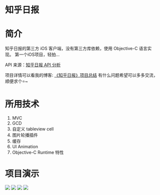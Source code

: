 # 知乎日报

# 简介

知乎日报的第三方 iOS 客户端，没有第三方库依赖，使用 Objective-C 语言实现。
第一个iOS项目，轻拍...

API 来源：[知乎日报 API 分析](https://github.com/izzyleung/ZhihuDailyPurify/wiki/%E7%9F%A5%E4%B9%8E%E6%97%A5%E6%8A%A5-API-%E5%88%86%E6%9E%90)

项目详情可以看我的博客: <a href="https://siegrain.wang/%E5%BC%80%E6%BA%90%E9%A1%B9%E7%9B%AE/zhihudaily-summary/" target="_blank">《知乎日报》项目总结</a>
有什么问题希望可以多多交流，顺便求个⭐️~

# 所用技术

1. MVC
2. GCD
3. 自定义 tableview cell
4. 图片轮播插件
5. 缓存
6. UI Animation
7. Objective-C Runtime 特性

# 项目演示

![](https://github.com/Seanwong933/zhihuDaily/blob/master/Gif/ZhihuDaily_Launch.gif?raw=true) ![](https://github.com/Seanwong933/zhihuDaily/blob/master/Gif/ZhihuDaily2_Home.gif?raw=true) 
![](https://github.com/Seanwong933/zhihuDaily/blob/master/Gif/ZhihuDaily3_Scrolling.gif?raw=true) ![](https://github.com/Seanwong933/zhihuDaily/blob/master/Gif/ZhihuDaily4_Article.gif?raw=true)
